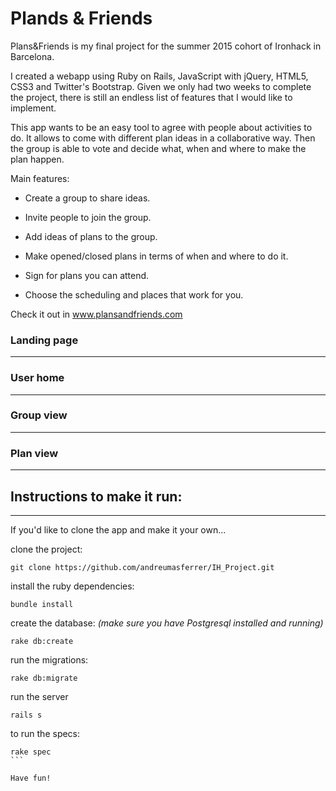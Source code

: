 # Plands & Friends

Plans&Friends is my final project for the summer 2015 cohort of Ironhack in Barcelona.

I created a webapp using Ruby on Rails, JavaScript with jQuery, HTML5, CSS3 and Twitter's Bootstrap. Given we only had two weeks to complete the project, there is still an endless list of features that I would like to implement.

This app wants to be an easy tool to agree with people about activities to do. It allows to come with different plan ideas in a collaborative way. Then the group is able to vote and decide what, when and where to make the plan happen.

Main features:

- Create a group to share ideas.

- Invite people to join the group.

- Add ideas of plans to the group.

- Make opened/closed plans in terms of when and where to do it.

- Sign for plans you can attend.

- Choose the scheduling and places that work for you.


Check it out in www.plansandfriends.com


### Landing page
------------------


### User home
------------------


### Group view
------------------


### Plan view
------------------


## Instructions to make it run:
------------------
If you'd like to clone the app and make it your own...

clone the project:
```
git clone https://github.com/andreumasferrer/IH_Project.git
```
install the ruby dependencies:
```
bundle install
```
create the database: *(make sure you have Postgresql installed and running)*
```
rake db:create
```
run the migrations:
```
rake db:migrate
```
run the server
```
rails s
```

to run the specs:
````
rake spec
```

Have fun!
